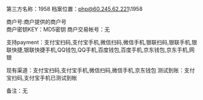 第三方名称：1958
档案位置：php@60.245.62.221\1958
 
商户号:商户提供的商户号  
商户密钥KEY：MD5密钥 
商户交易帐号：无
 
支持payment：支付宝扫码,支付宝手机,微信扫码,微信手机,银联扫码,银联手机,银联快捷,银联快捷手机,QQ钱包,QQ手机,百度钱包,百度手机,京东钱包,京东手机,网银 
 
现有渠道：支付宝扫码,支付宝手机,微信扫码,微信手机,京东钱包
测试到账：支付宝扫码,支付宝手机已测试到帐
 
备注：无
